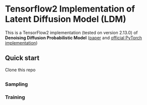 # Tensorflow2 Implementation of Latent Diffusion Model (LDM)

This is a TensorFlow2 implementation (tested on version 2.13.0) of **Denoising Diffusion Probabilistic Model** ([paper](https://arxiv.org/abs/2112.10752) and [official PyTorch implementation](https://github.com/CompVis/latent-diffusion))


## Quick start

Clone this repo

## 

### Sampling

### Training



